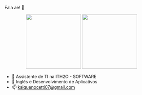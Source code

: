 Fala ae! 👋

<div align="center">
  <img height="180em" src="https://github-readme-stats.vercel.app/api?username=kaiqueno7&show_icons=true&theme=dracula&include_all_commits=true&count_private=true"/>
  <img height="180em" src="https://github-readme-stats.vercel.app/api/top-langs/?username=kaiqueno7&layout=compact&langs_count=7&theme=dracula"/>
</div>

- 🔭 Assistente de TI na ITH2O - SOFTWARE
- 🌱 Inglês e Desenvolvimento de Aplicativos
- 📫 kaiquenocetti07@gmail.com

